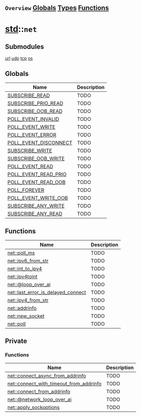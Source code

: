 ## `Overview` [Globals](./globals.md) [Types](./types.md) [Functions](./functions.md)
# [std](./../std.md)::`net`
## Submodules
[url](./net/url.md)
[udp](./net/udp.md)
[tcp](./net/tcp.md)
[os](./net/os.md)
## Globals
|Name|Description|
|----|-----------|
|[SUBSCRIBE_READ](#todo)|TODO|
|[SUBSCRIBE_PRIO_READ](#todo)|TODO|
|[SUBSCRIBE_OOB_READ](#todo)|TODO|
|[POLL_EVENT_INVALID](#todo)|TODO|
|[POLL_EVENT_WRITE](#todo)|TODO|
|[POLL_EVENT_ERROR](#todo)|TODO|
|[POLL_EVENT_DISCONNECT](#todo)|TODO|
|[SUBSCRIBE_WRITE](#todo)|TODO|
|[SUBSCRIBE_OOB_WRITE](#todo)|TODO|
|[POLL_EVENT_READ](#todo)|TODO|
|[POLL_EVENT_READ_PRIO](#todo)|TODO|
|[POLL_EVENT_READ_OOB](#todo)|TODO|
|[POLL_FOREVER](#todo)|TODO|
|[POLL_EVENT_WRITE_OOB](#todo)|TODO|
|[SUBSCRIBE_ANY_WRITE](#todo)|TODO|
|[SUBSCRIBE_ANY_READ](#todo)|TODO|
## Functions
|Name|Description|
|----|-----------|
|[net::poll_ms](#todo)|TODO|
|[net::ipv6_from_str](#todo)|TODO|
|[net::int_to_ipv4](#todo)|TODO|
|[net::ipv4toint](#todo)|TODO|
|[net::@loop_over_ai](#todo)|TODO|
|[net::last_error_is_delayed_connect](#todo)|TODO|
|[net::ipv4_from_str](#todo)|TODO|
|[net::addrinfo](#todo)|TODO|
|[net::new_socket](#todo)|TODO|
|[net::poll](#todo)|TODO|
## Private
### Functions
|Name|Description|
|----|-----------|
|[net::connect_async_from_addrinfo](#todo)|TODO|
|[net::connect_with_timeout_from_addrinfo](#todo)|TODO|
|[net::connect_from_addrinfo](#todo)|TODO|
|[net::@network_loop_over_ai](#todo)|TODO|
|[net::apply_sockoptions](#todo)|TODO|
